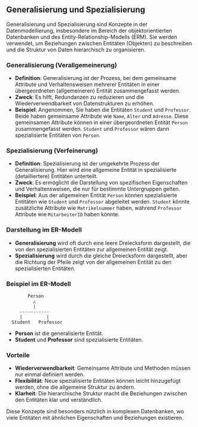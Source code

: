 ## Generalisierung und Spezialisierung


Generalisierung und Spezialisierung sind Konzepte in der Datenmodellierung, insbesondere im Bereich der objektorientierten Datenbanken und des Entity-Relationship-Modells (ERM). Sie werden verwendet, um Beziehungen zwischen Entitäten (Objekten) zu beschreiben und die Struktur von Daten hierarchisch zu organisieren.

### Generalisierung (Verallgemeinerung)
- **Definition**: Generalisierung ist der Prozess, bei dem gemeinsame Attribute und Verhaltensweisen mehrerer Entitäten in einer übergeordneten (allgemeineren) Entität zusammengefasst werden.
- **Zweck**: Es hilft, Redundanzen zu reduzieren und die Wiederverwendbarkeit von Datenstrukturen zu erhöhen.
- **Beispiel**: Angenommen, Sie haben die Entitäten `Student` und `Professor`. Beide haben gemeinsame Attribute wie `Name`, `Alter` und `Adresse`. Diese gemeinsamen Attribute können in einer übergeordneten Entität `Person` zusammengefasst werden. `Student` und `Professor` wären dann spezialisierte Entitäten von `Person`.

### Spezialisierung (Verfeinerung)
- **Definition**: Spezialisierung ist der umgekehrte Prozess der Generalisierung. Hier wird eine allgemeine Entität in spezialisierte (detailliertere) Entitäten unterteilt.
- **Zweck**: Es ermöglicht die Darstellung von spezifischen Eigenschaften und Verhaltensweisen, die nur für bestimmte Untergruppen gelten.
- **Beispiel**: Aus der allgemeinen Entität `Person` können spezialisierte Entitäten wie `Student` und `Professor` abgeleitet werden. `Student` könnte zusätzliche Attribute wie `Matrikelnummer` haben, während `Professor` Attribute wie `MitarbeiterID` haben könnte.

### Darstellung im ER-Modell
- **Generalisierung** wird oft durch eine leere Dreiecksform dargestellt, die von den spezialisierten Entitäten zur allgemeinen Entität zeigt.
- **Spezialisierung** wird durch die gleiche Dreiecksform dargestellt, aber die Richtung der Pfeile zeigt von der allgemeinen Entität zu den spezialisierten Entitäten.

### Beispiel im ER-Modell
```
        Person
          △
          |
     -----------
     |         |
  Student   Professor
```

- **Person** ist die generalisierte Entität.
- **Student** und **Professor** sind spezialisierte Entitäten.

### Vorteile
- **Wiederverwendbarkeit**: Gemeinsame Attribute und Methoden müssen nur einmal definiert werden.
- **Flexibilität**: Neue spezialisierte Entitäten können leicht hinzugefügt werden, ohne die allgemeine Struktur zu ändern.
- **Klarheit**: Die hierarchische Struktur macht die Beziehungen zwischen den Entitäten klar und verständlich.

Diese Konzepte sind besonders nützlich in komplexen Datenbanken, wo viele Entitäten mit ähnlichen Eigenschaften und Beziehungen existieren.
